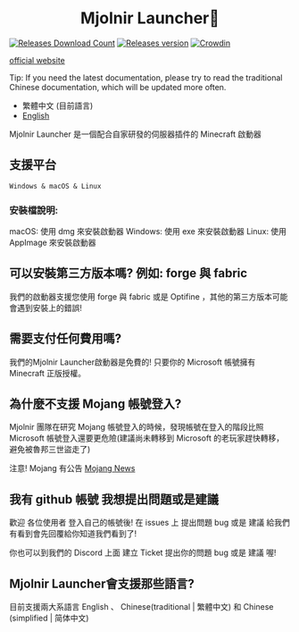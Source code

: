 <h1 align="center">Mjolnir Launcher🐍</h1>

[![Releases Download Count](https://img.shields.io/github/downloads/Mjolnir-Studio/Mjolnir-Launcher/total.png?&style=for-the-badge&color=Green&label=Downloads)](https://github.com/Mjolnir-Studio/Mjolnir-Launcher/releases/latest)
[![Releases version](https://img.shields.io/github/v/release/Mjolnir-Studio/Mjolnir-Launcher.png?&style=for-the-badge&color=Green&label=releases)](https://github.com/Mjolnir-Studio/Mjolnir-Launcher/releases/latest)
[![Crowdin](https://badges.crowdin.net/mjolnir-launcher/localized.svg)](https://crowdin.com/project/mjolnir-launcher)

[official website](https://mjolnir.yomisana.xyz/)

Tip: If you need the latest documentation, please try to read the traditional Chinese documentation, which will be updated more often.

- 繁體中文 (目前語言)
- [English](https://github.com/Minecraft-Mjolnir/Mjolnir-Launcher/blob/main/README-eng.md)

Mjolnir Launcher 是一個配合自家研發的伺服器插件的 Minecraft 啟動器

## 支援平台

``Windows & macOS & Linux``

### 安裝檔說明:
macOS: 使用 dmg 來安裝啟動器
Windows: 使用 exe 來安裝啟動器
Linux: 使用 AppImage 來安裝啟動器

## 可以安裝第三方版本嗎? 例如: forge 與 fabric
我們的啟動器支援您使用 forge 與 fabric 或是 Optifine ，其他的第三方版本可能會遇到安裝上的錯誤!

## 需要支付任何費用嗎?

我們的Mjolnir Launcher啟動器是免費的!
只要你的 Microsoft 帳號擁有 Minecraft 正版授權。

## 為什麼不支援 Mojang 帳號登入?

Mjolnir 團隊在研究 Mojang 帳號登入的時候，發現帳號在登入的階段比照 Microsoft 帳號登入還要更危險(建議尚未轉移到 Microsoft 的老玩家趕快轉移，避免被魯邦三世盜走了)

注意! Mojang 有公告 [Mojang News](https://www.minecraft.net/en-us/article/last-call-voluntarily-migrate-java-accounts)

## 我有 github 帳號 我想提出問題或是建議

歡迎 各位使用者 登入自己的帳號後! 在 issues 上 提出問題 bug 或是 建議 給我們 有看到會先回覆給你知道我們看到了!

你也可以到我們的 Discord 上面 建立 Ticket 提出你的問題 bug 或是 建議 喔!

## Mjolnir Launcher會支援那些語言?

目前支援兩大系語言 English 、 Chinese(traditional | 繁體中文) 和 Chinese (simplified | 简体中文)
